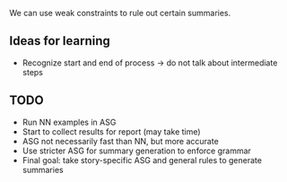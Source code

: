 We can use weak constraints to rule out certain summaries.

## Ideas for learning

- Recognize start and end of process -> do not talk about intermediate steps

## TODO

- Run NN examples in ASG
- Start to collect results for report (may take time)
- ASG not necessarily fast than NN, but more accurate
- Use stricter ASG for summary generation to enforce grammar
- Final goal: take story-specific ASG and general rules to generate summaries 